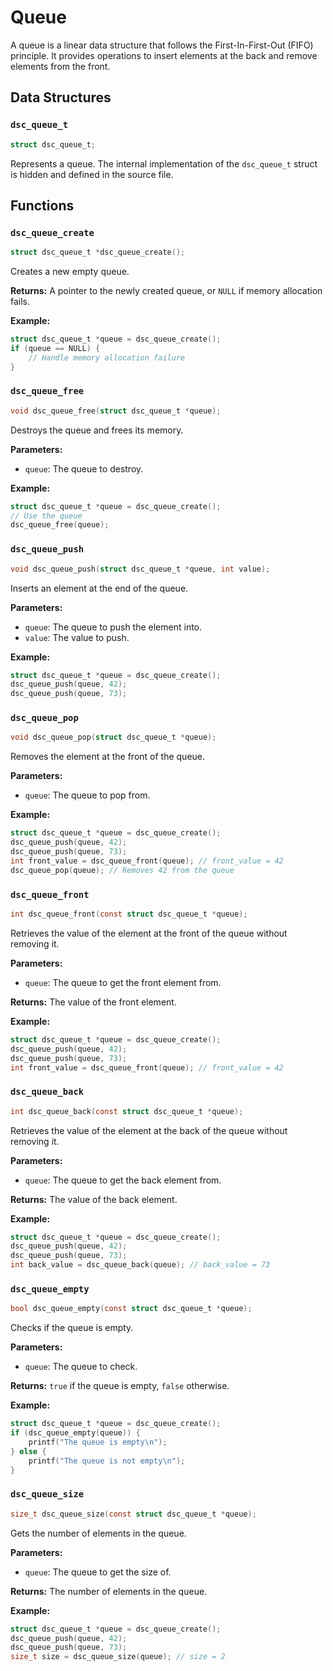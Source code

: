 # Queue

A queue is a linear data structure that follows the First-In-First-Out (FIFO) principle. It provides operations to insert elements at the back and remove elements from the front.

## Data Structures

### `dsc_queue_t`

```c
struct dsc_queue_t;
```

Represents a queue. The internal implementation of the `dsc_queue_t` struct is hidden and defined in the source file.

## Functions

### `dsc_queue_create`

```c
struct dsc_queue_t *dsc_queue_create();
```

Creates a new empty queue.

**Returns:** A pointer to the newly created queue, or `NULL` if memory allocation fails.

**Example:**

```c
struct dsc_queue_t *queue = dsc_queue_create();
if (queue == NULL) {
    // Handle memory allocation failure
}
```

### `dsc_queue_free`

```c
void dsc_queue_free(struct dsc_queue_t *queue);
```

Destroys the queue and frees its memory.

**Parameters:**
- `queue`: The queue to destroy.

**Example:**

```c
struct dsc_queue_t *queue = dsc_queue_create();
// Use the queue
dsc_queue_free(queue);
```

### `dsc_queue_push`

```c
void dsc_queue_push(struct dsc_queue_t *queue, int value);
```

Inserts an element at the end of the queue.

**Parameters:**
- `queue`: The queue to push the element into.
- `value`: The value to push.

**Example:**

```c
struct dsc_queue_t *queue = dsc_queue_create();
dsc_queue_push(queue, 42);
dsc_queue_push(queue, 73);
```

### `dsc_queue_pop`

```c
void dsc_queue_pop(struct dsc_queue_t *queue);
```

Removes the element at the front of the queue.

**Parameters:**
- `queue`: The queue to pop from.

**Example:**

```c
struct dsc_queue_t *queue = dsc_queue_create();
dsc_queue_push(queue, 42);
dsc_queue_push(queue, 73);
int front_value = dsc_queue_front(queue); // front_value = 42
dsc_queue_pop(queue); // Removes 42 from the queue
```

### `dsc_queue_front`

```c
int dsc_queue_front(const struct dsc_queue_t *queue);
```

Retrieves the value of the element at the front of the queue without removing it.

**Parameters:**
- `queue`: The queue to get the front element from.

**Returns:** The value of the front element.

**Example:**

```c
struct dsc_queue_t *queue = dsc_queue_create();
dsc_queue_push(queue, 42);
dsc_queue_push(queue, 73);
int front_value = dsc_queue_front(queue); // front_value = 42
```

### `dsc_queue_back`

```c
int dsc_queue_back(const struct dsc_queue_t *queue);
```

Retrieves the value of the element at the back of the queue without removing it.

**Parameters:**
- `queue`: The queue to get the back element from.

**Returns:** The value of the back element.

**Example:**

```c
struct dsc_queue_t *queue = dsc_queue_create();
dsc_queue_push(queue, 42);
dsc_queue_push(queue, 73);
int back_value = dsc_queue_back(queue); // back_value = 73
```

### `dsc_queue_empty`

```c
bool dsc_queue_empty(const struct dsc_queue_t *queue);
```

Checks if the queue is empty.

**Parameters:**
- `queue`: The queue to check.

**Returns:** `true` if the queue is empty, `false` otherwise.

**Example:**

```c
struct dsc_queue_t *queue = dsc_queue_create();
if (dsc_queue_empty(queue)) {
    printf("The queue is empty\n");
} else {
    printf("The queue is not empty\n");
}
```

### `dsc_queue_size`

```c
size_t dsc_queue_size(const struct dsc_queue_t *queue);
```

Gets the number of elements in the queue.

**Parameters:**
- `queue`: The queue to get the size of.

**Returns:** The number of elements in the queue.

**Example:**

```c
struct dsc_queue_t *queue = dsc_queue_create();
dsc_queue_push(queue, 42);
dsc_queue_push(queue, 73);
size_t size = dsc_queue_size(queue); // size = 2
```
